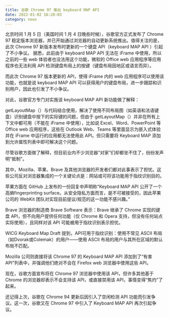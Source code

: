 ```yaml
---
title: 谷歌 Chrome 97 推出 keyboard MAP API
date: 2022-01-02 16:28:03
category: news
---
```

北京时间 1 月 5 日（美国时间 1 月 4 日晚些时候），谷歌官方正式发布了 Chrome 97 稳定版本浏览器，并已开始通过浏览器的自动更新系统推出。值得关注的是，此次 Chrome 97 新版本发布时更新的一个键盘 API（keyboard MAP API ）引起了不小争议。
据悉，此前由于 keyboard MAP API 无法在 iFrame 中使用，所以之前的一些 web 体验者也没法用这个功能，微软的 Office web 应用程序等应用程序也无法利用 API 检测键盘布局上的按键（键盘布局因地区或语言而异）。

而此次 Chrome 97 版本更新的 API，使得 iFrame 内的 web 应用程序可以使用该功能，也就是说 keyboard MAP API 可以获得用户的键盘布局，进一步跟踪和识别用户，因此也引发了不小争议。

对此，谷歌官方专门对实施该 keyboard MAP API 新功能做了解释：

getLayoutMap（）与代码结合使用，解决了使用不同布局图（如英语和法语键盘）识别键盘中按下的实际键的问题，但由于 getLayoutMap（）并非在所有上下文中都可用（不能在 iFrame 中使用），比如说 Excel、Word、PowerPoint 等 Office web 应用程序，这些在 Outlook Web、Teams 等里面显示为嵌入式体验并在 iFrame 中运行的应用都无法使用此 API。但只需要将 Keyboard MAP 添加到允许属性列表中即可解决这个问题。

尽管谷歌方面做了解释，但目前业内不少浏览器“对家”们却都坐不住了，纷纷发声明“抵制”。

其中，Mozilla、苹果、Brave 及其他浏览器的开发者们都对此事表示了担忧。这些公司反对浏览器集成的一个关键论点是：网站或可将该功能用于指纹识别目的。

苹果方面在 GitHub 上发布的一份回复中声明称“Keyboard MAP API 公开了一个高熵fingerprinting surface。从安全隐私方面而言，是不可被接受的，因此苹果公司的 WebKit 团队对实现目前提议/规范的这一功能不感兴趣。”

Brave 浏览器的制造商 Brave Software 表示：Brave 继承了 Chrome 实现的键盘 API，但不向用户提供任何功能（仅 Chrome 和 Opera 支持，但没有任何站点实际使用），且同样对该 API 可能被用于指纹识别表示担忧。

WICG Keyboard Map Draft 提到，API可用于指纹识别：使用不常见 ASCII 布局（如Dvorak或Colemak）的用户——使用 ASCII 布局的用户与其所在区域的默认布局不匹配。

Mozilla 公司则直接将该 Chrome 97 的 Keyboard MAP API 添加到了“有害API”列表中，并强调他们绝对不会在 Firefox web 浏览器中使用这些 API。

现在，谷歌方面宣布将在 Chrome 97 浏览器中使用该 API，但许多其他基于Chrome 的浏览器却表示不会支持该 API，或直接禁用该 API，事情变得“焦灼”了起来。

还记得上次，谷歌在 Chrome 94 更新后因引入了空闲检测 API 功能而引发争议。这一次，谷歌又在 Chrome 97 中引入了 Keyboard MAP API 再次引起争议。